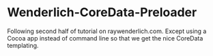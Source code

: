 # Wenderlich-CoreData-Preloader
Following second half of tutorial on raywenderlich.com. Except using a Cocoa app instead of command line so that we get the nice CoreData templating.
